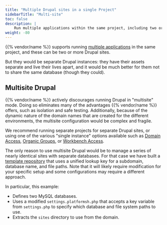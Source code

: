 ```yaml
---
title: "Multiple Drupal sites in a single Project"
sidebarTitle: "Multi-site"
toc: false
description: |
    Run multiple applications within the same project, including two or more Drupal sites.
weight: -80
---
```


{{% vendor/name %}} supports running [multiple applications](/learn/bestpractices/oneormany.md) in the same project, and these can be two or more Drupal sites.

But they would be separate Drupal instances: they have their assets separate and live their lives apart, and it would be much better for them not to share the same database (though they could).

## Multisite Drupal

{{% vendor/name %}} actively discourages running Drupal in "multisite" mode. Doing so eliminates many of the advantages {{% vendor/name %}} offers, such as isolation and safe testing.
Additionally, because of the dynamic nature of the domain names that are created for the different environments, the multisite configuration would be complex and fragile.

We recommend running separate projects for separate Drupal sites, or using one of the various "single instance" options available such as [Domain Access](https://www.drupal.org/project/domain), [Organic Groups](https://www.drupal.org/project/og), or [Workbench Access](https://www.drupal.org/project/workbench_access).

The only reason to use multisite Drupal would be to manage a series of nearly identical sites with separate databases.
For that case we have built a [template repository](https://github.com/platformsh-templates/drupal9-multisite) that uses a unified lookup key for a subdomain, database name, and file paths.
Note that it will likely require modification for your specific setup and some configurations may require a different approach.

In particular, this example:

* Defines two MySQL databases.
* Uses a modified `settings.platformsh.php` that accepts a key variable from `settings.php` to specify which database and file system paths to use.
* Extracts the `sites` directory to use from the domain.
